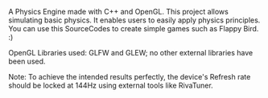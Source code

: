 A Physics Engine made with C++ and OpenGL. This project allows simulating basic physics. It enables users to easily apply physics principles.
You can use this SourceCodes to create simple games such as Flappy Bird. :)

OpenGL Libraries used: GLFW and GLEW; no other external libraries have been used.

Note: To achieve the intended results perfectly, the device's Refresh rate should be locked at 144Hz using external tools like RivaTuner.
